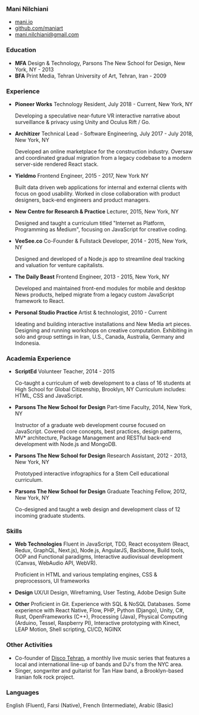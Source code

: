 ### Mani Nilchiani
- [mani.io](http://mani.io)
- [github.com/maniart](http://github.com/maniart)
- [mani.nilchiani@gmail.com](mailto:mani.nilchiani@gmail.com)

### Education
- __MFA__ Design & Technology, Parsons The New School for Design, New York, NY - 2013
- __BFA__ Print Media, Tehran University of Art, Tehran, Iran - 2009 

### Experience

- __Pioneer Works__ Technology Resident, July 2018 - Current, New York, NY

	Developing a speculative near-future VR interactive narrative about surveillance & privacy using Unity and Oculus Rift / Go.

- __Architizer__ Technical Lead - Software Engineering, July 2017 - July 2018, New York, NY

	Developed an online marketplace for the construction industry. Oversaw and coordinated gradual migration from a legacy codebase to a modern server-side rendered React stack.
 
- __Yieldmo__ Frontend Engineer, 2015 - 2017, New York NY

	Built data driven web applications for internal and external clients with focus on good usability. Worked in close collaboration with product designers, back-end engineers and product managers.

- __New Centre for Research & Practice__ Lecturer, 2015, New York, NY

	Designed and taught a curriculum titled "Internet as Platform, Programming as Medium", focusing on JavaScript for creative coding.

- __VeeSee.co__ Co-Founder & Fullstack Developer, 2014 - 2015, New York, NY

	Designed and developed of a Node.js app to streamline deal tracking and valuation for venture capitalists.

- __The Daily Beast__ Frontend Engineer, 2013 - 2015, New York, NY

	Developed and maintained front-end modules for mobile and desktop News products, helped migrate from a legacy custom JavaScript framework to React.
	
- __Personal Studio Practice__ Artist & technologist, 2010 - Current

	Ideating and building interactive installations and New Media art pieces. Designing and running workshops on creative computation. Exhibiting in solo and group settings in Iran, U.S., Canada, Australia, Germany and Indonesia.

### Academia Experience
- __ScriptEd__ Volunteer Teacher, 2014 - 2015
	
	Co-taught a curriculum of web development to a class of 16 students at High School for Global Citizenship, Brooklyn, NY Curriculum includes: HTML, CSS and JavaScript.
- __Parsons The New School for Design__ Part-time Faculty, 2014, New York, NY
	
	Instructor of a graduate web development course focused on JavaScript. Covered core concepts, best practices, design patterns, MV* architecture, Package Management and RESTful back-end development with Node.js and MongoDB.
	
- __Parsons The New School for Design__ Research Assistant, 2012 - 2013, New York, NY 

	Prototyped interactive infographics for a Stem Cell educational curriculum.
	
- __Parsons The New School for Design__ Graduate Teaching Fellow, 2012, New York, NY

	Co-designed and taught a web design and development class of 12 incoming graduate students.
	
### Skills
- __Web Technologies__ Fluent in JavaScript, TDD, React ecosystem (React, Redux, GraphQL, Next.js), Node.js, AngularJS, Backbone, Build tools, OOP and Functional paradigms, Interactive audiovisual development (Canvas, WebAudio API, WebVR). 
	
	Proficient in HTML and various templating engines, CSS & preprocessors, UI frameworks

- __Design__  UX/UI Design, Wireframing, User Testing, Adobe Design Suite

- __Other__  Proficient in Git. Experience with SQL & NoSQL Databases. 
	Some experience with React Native, Flow, PHP, Python (Django), Unity, C#, Rust, OpenFrameworks (C++), Processing (Java), Physical Computing (Arduino, Tessel, Raspberry PI), Interactive prototyping with Kinect, LEAP Motion, Shell scripting, CI/CD, NGINX

### Other Activities
- Co-founder of [Disco Tehran](http://discotehran.nyc), a monthly live music series that features a local and international line-up of bands and DJ's from the NYC area.
- Singer, songwriter and guitarist for Tan Haw band, a Brooklyn-based Iranian folk rock project.

### Languages
English (Fluent), Farsi (Native), French (Intermediate), Arabic (Basic)
